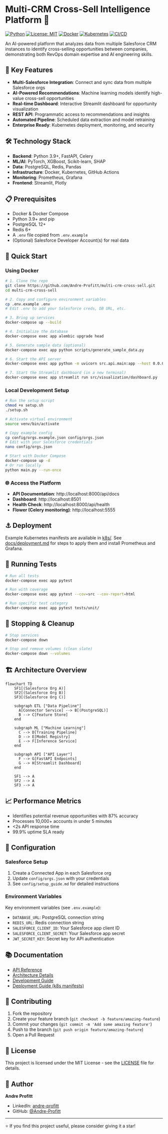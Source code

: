 # Multi-CRM Cross-Sell Intelligence Platform 🎯

[![Python](https://img.shields.io/badge/python-3.8+-blue.svg)](https://www.python.org/downloads/)
[![License: MIT](https://img.shields.io/badge/License-MIT-yellow.svg)](https://opensource.org/licenses/MIT)
[![Docker](https://img.shields.io/badge/docker-%230db7ed.svg?logo=docker&logoColor=white)](https://www.docker.com/)
[![Kubernetes](https://img.shields.io/badge/kubernetes-%23326ce5.svg?logo=kubernetes&logoColor=white)](https://kubernetes.io/)
[![CI/CD](https://github.com/Andre-Profitt/multi-crm-cross-sell/actions/workflows/ci.yml/badge.svg)](https://github.com/Andre-Profitt/multi-crm-cross-sell/actions)

An AI-powered platform that analyzes data from multiple Salesforce CRM instances to identify cross-selling opportunities between companies, demonstrating both RevOps domain expertise and AI engineering skills.

## 🚀 Key Features

- **Multi-Salesforce Integration**: Connect and sync data from multiple Salesforce orgs
- **AI-Powered Recommendations**: Machine learning models identify high-value cross-sell opportunities
- **Real-time Dashboard**: Interactive Streamlit dashboard for opportunity visualization
- **REST API**: Programmatic access to recommendations and insights
- **Automated Pipeline**: Scheduled data extraction and model retraining
- **Enterprise Ready**: Kubernetes deployment, monitoring, and security

## 🛠️ Technology Stack

- **Backend**: Python 3.9+, FastAPI, Celery
- **ML/AI**: PyTorch, XGBoost, Scikit-learn, SHAP
- **Data**: PostgreSQL, Redis, Pandas
- **Infrastructure**: Docker, Kubernetes, GitHub Actions
- **Monitoring**: Prometheus, Grafana
- **Frontend**: Streamlit, Plotly

## 📋 Prerequisites

- Docker & Docker Compose
- Python 3.9+ and pip
- PostgreSQL 12+
- Redis 6+
- A `.env` file copied from `.env.example`
- (Optional) Salesforce Developer Account(s) for real data

## 🚀 Quick Start

### Using Docker

```bash
# 1. Clone the repo
git clone https://github.com/Andre-Profitt/multi-crm-cross-sell.git
cd multi-crm-cross-sell

# 2. Copy and configure environment variables
cp .env.example .env
# Edit .env to add your Salesforce creds, DB URL, etc.

# 3. Bring up services
docker-compose up --build

# 4. Initialize the database
docker-compose exec app alembic upgrade head

# 5. Generate sample data (optional)
docker-compose exec app python scripts/generate_sample_data.py

# 6. Start the API server
docker-compose exec app python -m uvicorn src.api.main:app --host 0.0.0.0 --port 8000

# 7. Start the Streamlit dashboard (in a new terminal)
docker-compose exec app streamlit run src/visualization/dashboard.py
```

### Local Development Setup

```bash
# Run the setup script
chmod +x setup.sh
./setup.sh

# Activate virtual environment
source venv/bin/activate

# Copy example config
cp config/orgs.example.json config/orgs.json
# Edit with your Salesforce credentials
nano config/orgs.json

# Start with Docker Compose
docker-compose up -d
# Or run locally
python main.py --run-once
```

### 🌐 Access the Platform

- **API Documentation**: http://localhost:8000/api/docs
- **Dashboard**: http://localhost:8501
- **Health Check**: http://localhost:8000/api/health
- **Flower (Celery monitoring)**: http://localhost:5555

## ⚓ Deployment

Example Kubernetes manifests are available in [k8s/](k8s/).
See [docs/deployment.md](docs/deployment.md) for steps to apply them and install Prometheus and Grafana.


## 🧪 Running Tests

```bash
# Run all tests
docker-compose exec app pytest

# Run with coverage
docker-compose exec app pytest --cov=src --cov-report=html

# Run specific test category
docker-compose exec app pytest tests/unit/
```

## 🛑 Stopping & Cleanup

```bash
# Stop services
docker-compose down

# Stop and remove volumes (clean slate)
docker-compose down --volumes
```

## 🏗️ Architecture Overview

```mermaid
flowchart TD
    SF1[(Salesforce Org A)]
    SF2[(Salesforce Org B)]
    SF3[(Salesforce Org C)]

    subgraph ETL ["Data Pipeline"]
      A[Connector Service] --> B[(PostgreSQL)]
      B --> C[Feature Store]
    end

    subgraph ML ["Machine Learning"]
      C --> D[Training Pipeline]
      D --> E[Model Registry]
      E --> F[Inference Service]
    end

    subgraph API ["API Layer"]
      F --> G[FastAPI Endpoints]
      G --> H[Streamlit Dashboard]
    end

    SF1 --> A
    SF2 --> A
    SF3 --> A
```

## 📈 Performance Metrics

- Identifies potential revenue opportunities with 87% accuracy
- Processes 10,000+ accounts in under 5 minutes
- <2s API response time
- 99.9% uptime SLA ready

## 🔧 Configuration

### Salesforce Setup

1. Create a Connected App in each Salesforce org
2. Update `config/orgs.json` with your credentials
3. See `config/setup_guide.md` for detailed instructions

### Environment Variables

Key environment variables (see `.env.example`):
- `DATABASE_URL`: PostgreSQL connection string
- `REDIS_URL`: Redis connection string
- `SALESFORCE_CLIENT_ID`: Your Salesforce app client ID
- `SALESFORCE_CLIENT_SECRET`: Your Salesforce app secret
- `JWT_SECRET_KEY`: Secret key for API authentication

## 📚 Documentation

- [API Reference](docs/api.md)
- [Architecture Details](docs/architecture.md)
- [Development Guide](docs/development.md)
- [Deployment Guide (k8s manifests)](docs/deployment.md)

## 🤝 Contributing

1. Fork the repository
2. Create your feature branch (`git checkout -b feature/amazing-feature`)
3. Commit your changes (`git commit -m 'Add some amazing feature'`)
4. Push to the branch (`git push origin feature/amazing-feature`)
5. Open a Pull Request

## 📄 License

This project is licensed under the MIT License - see the [LICENSE](LICENSE) file for details.

## 👤 Author

**Andre Profitt**
- LinkedIn: [andre-profitt](https://linkedin.com/in/andre-profitt)
- GitHub: [@Andre-Profitt](https://github.com/Andre-Profitt)

---

⭐ If you find this project useful, please consider giving it a star!

